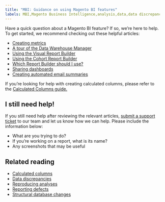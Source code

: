 ```yaml
---
title: "MBI: Guidance on using Magento BI features"
labels: MBI,Magento Business Intelligence,analysis,data,data discrepancies,database,how to,reports
---
```


Have a quick question about a Magento BI feature? If so, we’re here to help. To get started, we recommend checking out these helpful articles:

* [Creating metrics](https://docs.magento.com/mbi/data-user/reports/ess-manage-data-metrics.html)
* [A tour of the Data Warehouse Manager](https://docs.magento.com/mbi/data-analyst/data-warehouse-mgr/tour-dwm.html)
* [Using the Visual Report Builder](https://docs.magento.com/mbi/tutorials/using-visual-report-builder.html)
* [Using the Cohort Report Builder](https://docs.magento.com/mbi/data-analyst/dev-reports/cohort-rpt-bldr.html)
* [Which Report Builder should I use?](https://docs.magento.com/mbi/data-user/reports/report-builder-options.html)
* [Sharing dashboards](https://support.magento.com/hc/en-us/sections/360003113431-Sharing-Dashboards)
* [Creating automated email summaries](https://support.magento.com/hc/en-us/articles/360016730911)

If you’re looking for help with creating calculated columns, please refer to the [Calculated Columns guide.](https://support.magento.com/hc/en-us/articles/360016505112)

## I still need help!

If you still need help after reviewing the relevant articles, [submit a support ticket](https://support.magento.com/hc/en-us/articles/360019088251) to our team and let us know how we can help. Please include the information below:

* What are you trying to do?
* If you’re working on a report, what is its name?
* Any screenshots that may be useful

## Related reading

* [Calculated columns](https://support.magento.com/hc/en-us/articles/360016505112)
* [Data discrepancies](https://support.magento.com/hc/en-us/articles/360016505312)
* [Reproducing analyses](https://support.magento.com/hc/en-us/articles/360016505592)
* [Reporting defects](https://support.magento.com/hc/en-us/articles/360016732711)
* [Structural database changes](https://support.magento.com/hc/en-us/articles/360016506112)
